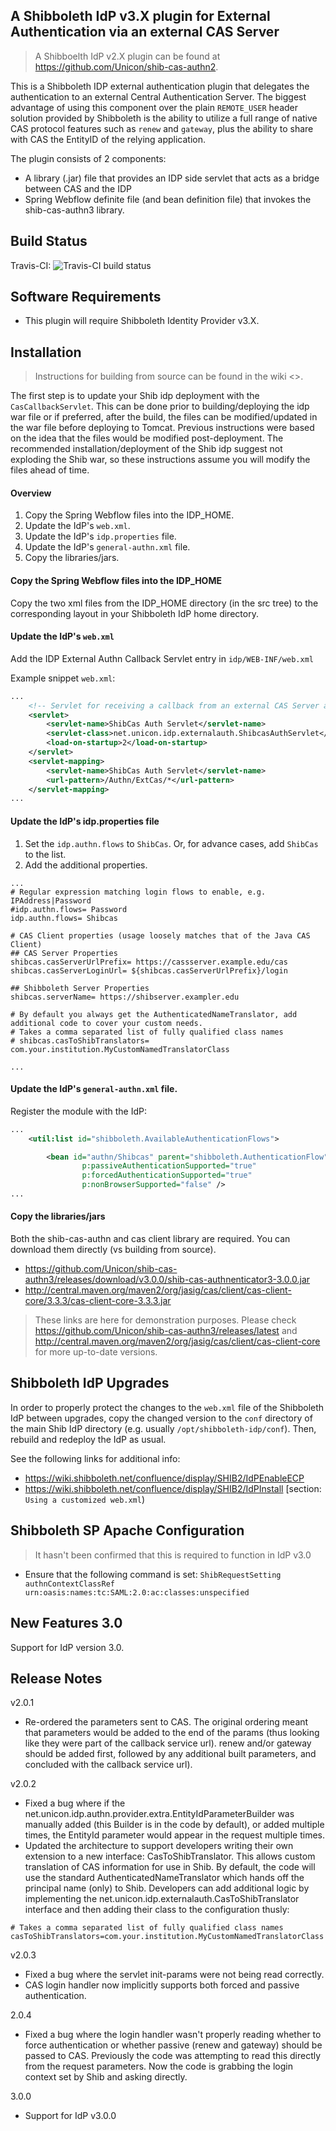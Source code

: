 ## A Shibboleth IdP v3.X plugin for External Authentication via an external CAS Server
> A Shibboelth IdP v2.X plugin can be found at <https://github.com/Unicon/shib-cas-authn2>.

This is a Shibboleth IDP external authentication plugin that delegates the authentication to an external 
Central Authentication Server. The biggest advantage of using this component over the plain 
`REMOTE_USER` header solution provided by Shibboleth is the ability to utilize a full range 
of native CAS protocol features such as `renew` and `gateway`, plus the ability to share with CAS the 
EntityID of the relying application.

The plugin consists of 2 components:
* A library (.jar) file that provides an IDP side servlet that acts as a bridge between CAS and the IDP
* Spring Webflow definite file (and bean definition file) that invokes the shib-cas-authn3 library.

Build Status
-------------------------------------------------------------
Travis-CI: ![Travis-CI build status](https://travis-ci.org/Unicon/shib-cas-authn3.png)

Software Requirements
-------------------------------------------------------------
* This plugin will require Shibboleth Identity Provider v3.X.

Installation
---------------------------------------------------------------
> Instructions for building from source can be found in the wiki <>.

The first step is to update your Shib idp deployment with the `CasCallbackServlet`. This can be done prior to building/deploying the idp war file or
if preferred, after the build, the files can be modified/updated in the war file before deploying to Tomcat. Previous instructions
were based on the idea that the files would be modified post-deployment. The recommended installation/deployment of the Shib idp suggest 
not exploding the Shib war, so these instructions assume you will modify the files ahead of time. 

#### Overview

1. Copy the Spring Webflow files into the IDP_HOME.
1. Update the IdP's `web.xml`.
1. Update the IdP's `idp.properties` file.
1. Update the IdP's `general-authn.xml` file.
1. Copy the libraries/jars.

#### Copy the Spring Webflow files into the IDP_HOME
Copy the two xml files from the IDP_HOME directory (in the src tree) to the corresponding layout in your Shibboleth IdP home directory.

#### Update the IdP's `web.xml`
Add the IDP External Authn Callback Servlet entry in `idp/WEB-INF/web.xml`

Example snippet `web.xml`:

```xml
...
    <!-- Servlet for receiving a callback from an external CAS Server and continues the IdP login flow -->
    <servlet>
        <servlet-name>ShibCas Auth Servlet</servlet-name>
        <servlet-class>net.unicon.idp.externalauth.ShibcasAuthServlet</servlet-class>
        <load-on-startup>2</load-on-startup>
    </servlet>
    <servlet-mapping>
        <servlet-name>ShibCas Auth Servlet</servlet-name>
        <url-pattern>/Authn/ExtCas/*</url-pattern>
    </servlet-mapping>
...
```

#### Update the IdP's idp.properties file

1. Set the `idp.authn.flows` to `ShibCas`. Or, for advance cases, add `ShibCas` to the list.
1. Add the additional properties.

```
...
# Regular expression matching login flows to enable, e.g. IPAddress|Password
#idp.authn.flows= Password
idp.authn.flows= Shibcas

# CAS Client properties (usage loosely matches that of the Java CAS Client)
## CAS Server Properties
shibcas.casServerUrlPrefix= https://cassserver.example.edu/cas
shibcas.casServerLoginUrl= ${shibcas.casServerUrlPrefix}/login

## Shibboleth Server Properties
shibcas.serverName= https://shibserver.exampler.edu

# By default you always get the AuthenticatedNameTranslator, add additional code to cover your custom needs.
# Takes a comma separated list of fully qualified class names
# shibcas.casToShibTranslators= com.your.institution.MyCustomNamedTranslatorClass

...
```

#### Update the IdP's `general-authn.xml` file.
Register the module with the IdP:

```xml
...
    <util:list id="shibboleth.AvailableAuthenticationFlows">

        <bean id="authn/Shibcas" parent="shibboleth.AuthenticationFlow"
                p:passiveAuthenticationSupported="true"
                p:forcedAuthenticationSupported="true"
                p:nonBrowserSupported="false" />
...
```

#### Copy the libraries/jars
Both the shib-cas-authn and cas client library are required. You can download them directly (vs building from source).
- <https://github.com/Unicon/shib-cas-authn3/releases/download/v3.0.0/shib-cas-authnenticator3-3.0.0.jar>
- <http://central.maven.org/maven2/org/jasig/cas/client/cas-client-core/3.3.3/cas-client-core-3.3.3.jar>

> These links are here for demonstration purposes. Please check <https://github.com/Unicon/shib-cas-authn3/releases/latest> and <http://central.maven.org/maven2/org/jasig/cas/client/cas-client-core> for more up-to-date versions.

Shibboleth IdP Upgrades
-------------------------------------------------------------
In order to properly protect the changes to the `web.xml` file of the Shibboleth IdP between upgrades, 
copy the changed version to the `conf` directory of the main Shib IdP directory (e.g. usually `/opt/shibboleth-idp/conf`).
Then, rebuild and redeploy the IdP as usual.

See the following links for additional info:
* https://wiki.shibboleth.net/confluence/display/SHIB2/IdPEnableECP
* https://wiki.shibboleth.net/confluence/display/SHIB2/IdPInstall [section: `Using a customized web.xml`)

Shibboleth SP Apache Configuration
-------------------------------------------------------------
> It hasn't been confirmed that this is required to function in IdP v3.0

* Ensure that the following command is set:
`ShibRequestSetting authnContextClassRef urn:oasis:names:tc:SAML:2.0:ac:classes:unspecified`

New Features 3.0
-------------------------------------------------------------
Support for IdP version 3.0.

Release Notes
-------------------------------------------------------------
v2.0.1
* Re-ordered the parameters sent to CAS. The original ordering meant that parameters would be added to the end of the params (thus looking like they were part of the callback service url). renew and/or gateway should be added first, followed by any additional built parameters, and concluded with the callback service url).

v2.0.2
* Fixed a bug where if the net.unicon.idp.authn.provider.extra.EntityIdParameterBuilder was manually added (this Builder is in the code by default), or added multiple times, the EntityId parameter would appear in the request multiple times.
* Updated the architecture to support developers writing their own extension to a new interface: CasToShibTranslator. This allows custom translation of CAS information for use in Shib. By default, the code will use the standard AuthenticatedNameTranslator which hands off the principal name (only) to Shib. Developers can add additional logic by implementing the net.unicon.idp.externalauth.CasToShibTranslator interface and then adding their class to the configuration thusly:
```
# Takes a comma separated list of fully qualified class names
casToShibTranslators=com.your.institution.MyCustomNamedTranslatorClass
```
v2.0.3
* Fixed a bug where the servlet init-params were not being read correctly.
* CAS login handler now implicitly supports both forced and passive authentication.

2.0.4
* Fixed a bug where the login handler wasn't properly reading whether to force authentication or whether passive (renew and gateway) should be passed to CAS. Previously the code was attempting to read this directly from the request parameters. Now the code is grabbing the login context set by Shib and asking directly.

3.0.0
* Support for IdP v3.0.0
